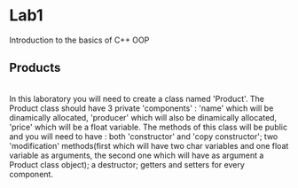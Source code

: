 # Lab1
 Introduction to the basics of C++ OOP
 <br/>
## Products
 <br/>
   In this laboratory you will need to create a class named 'Product'. The 
   Product class should have 3 private 'components' : 'name' which will be 
   dinamically allocated, 'producer' which will also be dinamically allocated,
   'price' which will be a float variable. The methods of this class will be 
   public and you will need to have : both 'constructor' and 'copy constructor';   two 'modification' methods(first which will have two char variables and one 
   float variable as arguments, the second one which will have as argument a 
   Product class object); a destructor; getters and setters for every component.

